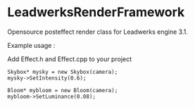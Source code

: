 LeadwerksRenderFramework
========================

Opensource posteffect render class for Leadwerks engine 3.1.

Example usage :

Add Effect.h and Effect.cpp to your project

	Skybox* mysky = new Skybox(camera);
	mysky->SetIntensity(0.6);

	Bloom* mybloom = new Bloom(camera);
	mybloom->SetLuminance(0.08);



